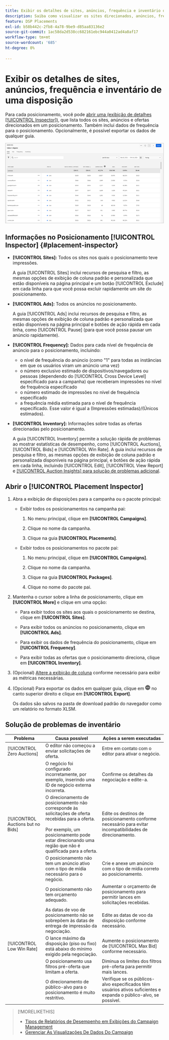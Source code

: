 ```yaml
---
title: Exibir os detalhes de sites, anúncios, frequência e inventário de uma disposição
description: Saiba como visualizar os sites direcionados, anúncios, frequência e dados de inventário para um posicionamento.
feature: DSP Placements
exl-id: b58b442c-2fb8-4a78-9be9-d85aa83136e2
source-git-commit: 1ac58da2d538cc682161ebc944a0412ad4a8af17
workflow-type: tm+mt
source-wordcount: '685'
ht-degree: 0%

---
```


# Exibir os detalhes de sites, anúncios, frequência e inventário de uma disposição

Para cada posicionamento, você pode [abrir uma (exibição de detalhes [!UICONTROL Inspector])](placement-details-view.md), que lista todos os sites, anúncios e ofertas direcionados em um posicionamento. Também inclui dados de frequência para o posicionamento. Opcionalmente, é possível exportar os dados de qualquer guia.

![Inspetor de posicionamento](/help/dsp/assets/placement-inspector.png)

## Informações no Posicionamento [!UICONTROL Inspector] {#placement-inspector}

* **[!UICONTROL Sites]:** Todos os sites nos quais o posicionamento teve impressões.

  A guia [!UICONTROL Sites] inclui recursos de pesquisa e filtro, as mesmas opções de exibição de coluna padrão e personalizada que estão disponíveis na página principal e um botão [!UICONTROL Exclude] em cada linha para que você possa excluir rapidamente um site do posicionamento.

* **[!UICONTROL Ads]:** Todos os anúncios no posicionamento.

  A guia [!UICONTROL Ads] inclui recursos de pesquisa e filtro, as mesmas opções de exibição de coluna padrão e personalizada que estão disponíveis na página principal e botões de ação rápida em cada linha, como [!UICONTROL Pause] (para que você possa pausar um anúncio rapidamente).

* **[!UICONTROL Frequency]:** Dados para cada nível de frequência de anúncio para o posicionamento, incluindo:
   * o nível de frequência do anúncio (como &quot;1&quot; para todas as instâncias em que os usuários viram um anúncio uma vez)
   * o número exclusivo estimado de dispositivos/navegadores ou pessoas (dependendo do [!UICONTROL Cross Device Level] especificado para a campanha) que receberam impressões no nível de frequência especificado
   * o número estimado de impressões no nível de frequência especificado
   * a frequência média estimada para o nível de frequência especificado. Esse valor é igual a (Impressões estimadas)/(Únicos estimados).

* **[!UICONTROL Inventory]:** Informações sobre todas as ofertas direcionadas pelo posicionamento.

  A guia [!UICONTROL Inventory] permite a solução rápida de problemas ao mostrar estatísticas de desempenho, como [!UICONTROL Auctions], [!UICONTROL Bids] e [!UICONTROL Win Rate]. A guia inclui recursos de pesquisa e filtro, as mesmas opções de exibição de coluna padrão e personalizada disponíveis na página principal, e botões de ação rápida em cada linha, incluindo [!UICONTROL Edit], [!UICONTROL View Report] e [[!UICONTROL Auction Insights] para solução de problemas adicional](/help/dsp/inventory/private-deal-auction-insights.md).

## Abrir o [!UICONTROL Placement Inspector]

1. Abra a exibição de disposições para a campanha ou o pacote principal:

   * Exibir todos os posicionamentos na campanha pai:

      1. No menu principal, clique em **[!UICONTROL Campaigns]**.

      1. Clique no nome da campanha.

      1. Clique na guia **[!UICONTROL Placements]**.

   * Exibir todos os posicionamentos no pacote pai:

      1. No menu principal, clique em **[!UICONTROL Campaigns]**.

      1. Clique no nome da campanha.

      1. Clique na guia **[!UICONTROL Packages]**.

      1. Clique no nome do pacote pai.

1. Mantenha o cursor sobre a linha de posicionamento, clique em **[!UICONTROL More]** e clique em uma opção:

   * Para exibir todos os sites aos quais o posicionamento se destina, clique em **[!UICONTROL Sites]**.

   * Para exibir todos os anúncios no posicionamento, clique em **[!UICONTROL Ads]**.

   * Para exibir os dados de frequência do posicionamento, clique em **[!UICONTROL Frequency]**.

   * Para exibir todas as ofertas que o posicionamento direciona, clique em **[!UICONTROL Inventory]**.

1. (Opcional) [Altere a exibição de coluna](campaign-data-views-manage.md#column-view-change) conforme necessário para exibir as métricas necessárias.

1. (Opcional) Para exportar os dados em qualquer guia, clique em ![Mais](/help/search-social-commerce/assets/more.png "Mais") no canto superior direito e clique em **[!UICONTROL Export]**.

   Os dados são salvos na pasta de download padrão do navegador como um relatório no formato XLSM.

## Solução de problemas de inventário

| Problema | Causa possível | Ações a serem executadas |
| -----------| ---------- | ---------- |
| [!UICONTROL Zero Auctions] | O editor não começou a enviar solicitações de oferta. | Entre em contato com o editor para ativar o negócio. |
| | O negócio foi configurado incorretamente, por exemplo, inserindo uma ID de negócio externa incorreta. | Confirme os detalhes da negociação e edite-a. |
| [!UICONTROL Auctions but no Bids] | O direcionamento de posicionamento não corresponde às solicitações de oferta recebidas para a oferta. <br><br> Por exemplo, um posicionamento pode estar direcionando uma região que não é qualificada para a oferta. | Edite os destinos de posicionamento conforme necessário para evitar incompatibilidades de direcionamento. |
| | O posicionamento não tem um anúncio ativo com o tipo de mídia necessário para o negócio. | Crie e anexe um anúncio com o tipo de mídia correto ao posicionamento. |
| | O posicionamento não tem orçamento adequado. | Aumentar o orçamento de posicionamento para permitir lances em solicitações recebidas. |
| | As datas de voo de posicionamento não se sobrepõem às datas de entrega de impressão da negociação. | Edite as datas de voo da disposição conforme necessário. |
| [!UICONTROL Low Win Rate] | O lance máximo da disposição (piso ou fixo) está abaixo do mínimo exigido pela negociação. | Aumente o posicionamento de [!UICONTROL Max Bid] conforme necessário. |
| | O posicionamento usa filtros pré-oferta que limitam a oferta. | Diminua os limites dos filtros pré-oferta para permitir mais lances. |
| | O direcionamento de público-alvo para o posicionamento é muito restritivo. | Verifique se os públicos-alvo especificados têm usuários ativos suficientes e expanda o público-alvo, se possível. |

>[!MORELIKETHIS]
>
>* [Tipos de Relatórios de Desempenho em Exibições do Campaign Management](campaign-reports-about.md)
>* [Gerenciar As Visualizações De Dados Do Campaign](campaign-data-views-manage.md)

